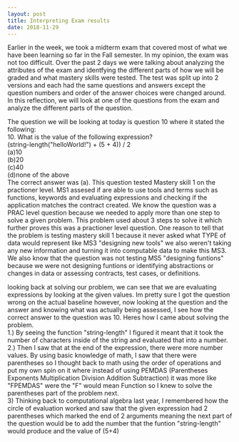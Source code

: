 ```yaml
---
layout: post
title: Interpreting Exam results 
date: 2018-11-29
---
```


Earlier in the week, we took a midterm exam that covered most of what we have been learning so far in the Fall semester. In my opinion, the exam was not too difficult. Over the past 2 days we were talking about analyzing the attributes of the exam and identfying the different parts of how we will be graded and what mastery skills were tested. The test was split up into 2 versions and each had the same questions and answers except the question numbers and order of the answer choices were changed around. In this reflection, we will look at one of the questions from the exam and analyze the different parts of the question. 

The question we will be looking at today is question 10 where it stated the following:
</br>
10. What is the value of the following expression?
</br>
(string-length("helloWorld!") + (5 + 4)) / 2
</br>
(a)10
</br>
(b)20
</br>
(c)40
</br>
(d)none of the above
</br>
The correct answer was (a). This question tested Mastery skill 1 on the practioner level. MS1 assesed if are able to use tools and terms such as functions, keywords and evaluating expressions and checking if the application matches the contract created. We know the question was a PRAC level question because we needed to apply more than one step to solve a given problem. This problem used about 3 steps to solve it which further proves this was a practioner level question. One reason to tell that the problem is testing mastery skill 1 because it never asked what TYPE of data would represent like MS3 "designing new tools" we also weren't taking any new information and turning it into computable data to make this MS3. We also know that the question was not testing MS5 "designing funtions" because we were not designing funtions or identifying abstractions or changes in data or assessing contracts, test cases, or definitions. 

looking back at solving our problem, we can see that we are evaluating expressions by looking at the given values. Im pretty sure I got the question wrong on the actual baseline however, now looking at the question and the answer and knowing what was actually being assessed, I see how the correct answer to the question was 10. Heres how I came about solving the problem. 
</br>
1.) By seeing the function "string-length" I figured it meant that it took the number of characters inside of the string and evaluated that into a number.
</br>
2.) Then I saw that at the end of the expression, there were more number values. By using basic knowledge of math, I saw that there were parentheses so I thought back to math using the order of operations and put my own spin on it where instead of using PEMDAS (Parentheses Exponents Multiplication Division Addition Subtraction) it was more like "FPEMDAS" were the "F" would mean Function so I knew to solve the parentheses part of the problem next.
</br>
3) Thinking back to computational algebra last year, I remembered how the circle of evaluation worked and saw that the given expression had 2 parentheses which marked the end of 2 arguments meaning the next part of the question would be to add the number that the funtion "string-length" would produce and the value of (5+4)  


